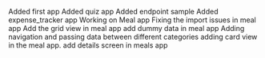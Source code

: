 Added first app
Added quiz app
Added endpoint sample
Added expense_tracker app
Working on Meal app
Fixing the import issues in meal app
Add the grid view in meal app
add dummy data in meal app
Adding navigation and passing data between different categories
adding card view in the meal app.
add details screen in meals app

